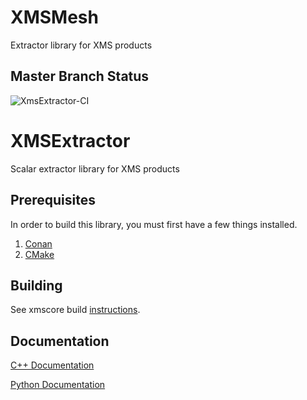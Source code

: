 
XMSMesh
=======

Extractor library for XMS products

Master Branch Status
--------------------

![XmsExtractor-CI](https://github.com/Aquaveo/xmsextractor/workflows/XmsExtractor-5.0/badge.svg)

XMSExtractor
========

Scalar extractor library for XMS products

Prerequisites
--------------
In order to build this library, you must first have a few things installed.
1. [Conan](https://conan.io)
2. [CMake](https://cmake.org)

Building
--------
See xmscore build [instructions](https://github.com/Aquaveo/xmscore/wiki/Building-Libraries).

Documentation
-------------

[C++ Documentation](https://aquaveo.github.io/xmsextractor/)

[Python Documentation](https://aquaveo.github.io/xmsextractor/pydocs)

